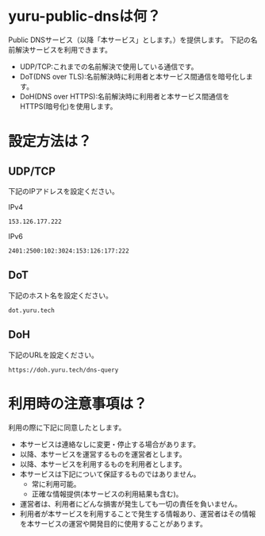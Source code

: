 # yuru-public-dnsは何？
Public DNSサービス（以降「本サービス」とします。）を提供します。
下記の名前解決サービスを利用できます。
- UDP/TCP:これまでの名前解決で使用している通信です。
- DoT(DNS over TLS):名前解決時に利用者と本サービス間通信を暗号化します。
- DoH(DNS over HTTPS):名前解決時に利用者と本サービス間通信をHTTPS(暗号化)を使用します。

# 設定方法は？
## UDP/TCP
下記のIPアドレスを設定ください。

IPv4
```
153.126.177.222
```

IPv6
```
2401:2500:102:3024:153:126:177:222
```

## DoT
下記のホスト名を設定ください。

```
dot.yuru.tech
```

## DoH
下記のURLを設定ください。

```
https://doh.yuru.tech/dns-query
```

# 利用時の注意事項は？
利用の際に下記に同意したとします。
- 本サービスは連絡なしに変更・停止する場合があります。
- 以降、本サービスを運営するものを運営者とします。
- 以降、本サービスを利用するものを利用者とします。
- 本サービスは下記について保証するものではありません。
  - 常に利用可能。
  - 正確な情報提供(本サービスの利用結果も含む)。
- 運営者は、利用者にどんな損害が発生しても一切の責任を負いません。
- 利用者が本サービスを利用することで発生する情報あり、運営者はその情報を本サービスの運営や開発目的に使用することがあります。


